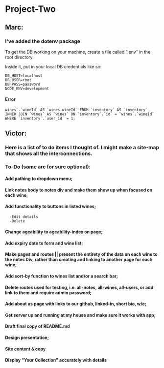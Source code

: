 # Project-Two

## Marc:

### I've added the dotenv package

To get the DB working on your machine, create a file called ".env" in the root directory.

Inside it, put in your local DB credentials like so:

```
DB_HOST=localhost
DB_USER=root
DB_PASS=password
NODE_ENV=development
```

#### Error

`` wines`.`wineId` AS `wines.wineId` FROM `inventory` AS `inventory` INNER JOIN `wines` AS `wines` ON `inventory`.`id` = `wines`.`wineId` WHERE `inventory`.`user_id` = 1; ``


## Victor:

### Here is a list of to do items I thought of. I might make a site-map that shows all the interconnections.

### To-Do (some are for sure optional): 

#### Add pathing to dropdown menu;
#### Link notes body to notes div and make them show up when focused on each wine;
#### Add functionality to buttons in listed wines;
      -Edit details
      -Delete
#### Change ageability to ageability-index on page;
#### Add expiry date to form and wine list;
#### Make pages and routes || present the entirety of the data on each wine to the notes Div, rather than creating and linking      to   another page for each wine;
#### Add sort-by function to  wines list and/or a search bar;
#### Delete routes used for testing, i.e. all-notes, all-wines, all-users, or add link to them and require admin password;
#### Add about us page with links to our github, linked-in, short bio, w/e;
#### Get server up and running at my house and make sure it works with app;
#### Draft final copy of README.md
#### Design presentation;
#### Site content & copy
#### Display "Your Collection" accurately with details
